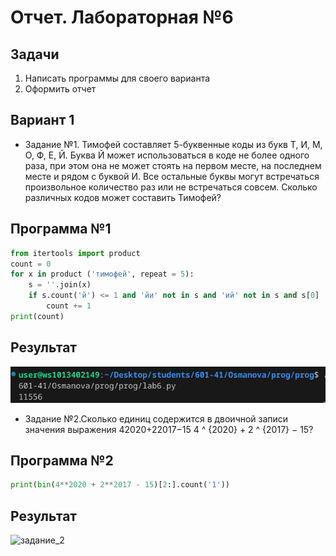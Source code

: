# Отчет. Лабораторная №6
## Задачи 
1. Написать программы для своего варианта
2. Оформить отчет 
## Вариант 1
- Задание №1. Тимофей составляет 5-буквенные коды из букв Т, И, М, О, Ф, Е, Й. Буква Й может использоваться в коде не более одного раза, при этом она не может стоять на первом месте, на последнем месте и рядом с буквой И. Все остальные буквы могут встречаться произвольное количество раз или не встречаться совсем. Сколько различных кодов может составить Тимофей?
## Программа №1
```py
from itertools import product
count = 0
for x in product ('тимофей', repeat = 5):
    s = ''.join(x)
    if s.count('й') <= 1 and 'йи' not in s and 'ий' not in s and s[0] != 'й' and s[1:] != 'й':
        count += 1
print(count)
```
## Результат
![№1](pics/задание_1.png)

- Задание №2.Сколько единиц содержится в двоичной записи значения выражения 42020+22017−15 4 ^ {2020} + 2 ^ {2017} − 15?
## Программа №2
```py
print(bin(4**2020 + 2**2017 - 15)[2:].count('1'))
```
## Результат
![задание_2](pics/№2.png)
